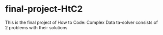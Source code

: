 # final-project-HtC2
This is the final project of How to Code: Complex Data
ta-solver consists of 2 problems with their solutions
